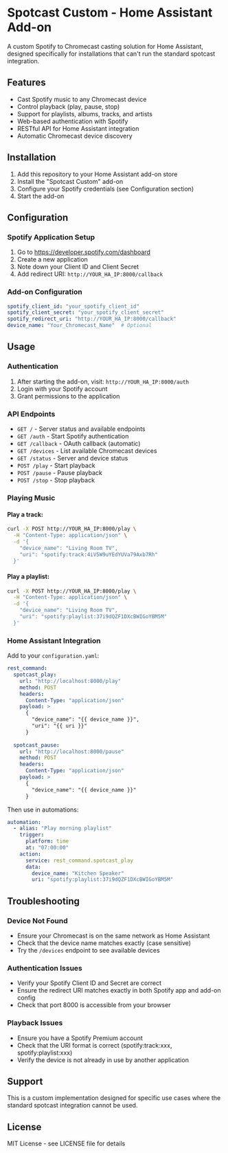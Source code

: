 # Spotcast Custom - Home Assistant Add-on

A custom Spotify to Chromecast casting solution for Home Assistant, designed specifically for installations that can't run the standard spotcast integration.

## Features

- Cast Spotify music to any Chromecast device
- Control playback (play, pause, stop)
- Support for playlists, albums, tracks, and artists
- Web-based authentication with Spotify
- RESTful API for Home Assistant integration
- Automatic Chromecast device discovery

## Installation

1. Add this repository to your Home Assistant add-on store
2. Install the "Spotcast Custom" add-on
3. Configure your Spotify credentials (see Configuration section)
4. Start the add-on

## Configuration

### Spotify Application Setup

1. Go to https://developer.spotify.com/dashboard
2. Create a new application
3. Note down your Client ID and Client Secret
4. Add redirect URI: `http://YOUR_HA_IP:8000/callback`

### Add-on Configuration

```yaml
spotify_client_id: "your_spotify_client_id"
spotify_client_secret: "your_spotify_client_secret"
spotify_redirect_uri: "http://YOUR_HA_IP:8000/callback"
device_name: "Your_Chromecast_Name"  # Optional
```

## Usage

### Authentication

1. After starting the add-on, visit: `http://YOUR_HA_IP:8000/auth`
2. Login with your Spotify account
3. Grant permissions to the application

### API Endpoints

- `GET /` - Server status and available endpoints
- `GET /auth` - Start Spotify authentication
- `GET /callback` - OAuth callback (automatic)
- `GET /devices` - List available Chromecast devices
- `GET /status` - Server and device status
- `POST /play` - Start playback
- `POST /pause` - Pause playback
- `POST /stop` - Stop playback

### Playing Music

#### Play a track:
```bash
curl -X POST http://YOUR_HA_IP:8000/play \
  -H "Content-Type: application/json" \
  -d '{
    "device_name": "Living Room TV",
    "uri": "spotify:track:4iV5W9uYEdYUVa79Axb7Rh"
  }'
```

#### Play a playlist:
```bash
curl -X POST http://YOUR_HA_IP:8000/play \
  -H "Content-Type: application/json" \
  -d '{
    "device_name": "Living Room TV", 
    "uri": "spotify:playlist:37i9dQZF1DXcBWIGoYBM5M"
  }'
```

### Home Assistant Integration

Add to your `configuration.yaml`:

```yaml
rest_command:
  spotcast_play:
    url: "http://localhost:8000/play"
    method: POST
    headers:
      Content-Type: "application/json"
    payload: >
      {
        "device_name": "{{ device_name }}",
        "uri": "{{ uri }}"
      }
  
  spotcast_pause:
    url: "http://localhost:8000/pause"
    method: POST
    headers:
      Content-Type: "application/json"
    payload: >
      {
        "device_name": "{{ device_name }}"
      }
```

Then use in automations:

```yaml
automation:
  - alias: "Play morning playlist"
    trigger:
      platform: time
      at: "07:00:00"
    action:
      service: rest_command.spotcast_play
      data:
        device_name: "Kitchen Speaker"
        uri: "spotify:playlist:37i9dQZF1DXcBWIGoYBM5M"
```

## Troubleshooting

### Device Not Found
- Ensure your Chromecast is on the same network as Home Assistant
- Check that the device name matches exactly (case sensitive)
- Try the `/devices` endpoint to see available devices

### Authentication Issues
- Verify your Spotify Client ID and Secret are correct
- Ensure the redirect URI matches exactly in both Spotify app and add-on config
- Check that port 8000 is accessible from your browser

### Playback Issues
- Ensure you have a Spotify Premium account
- Check that the URI format is correct (spotify:track:xxx, spotify:playlist:xxx)
- Verify the device is not already in use by another application

## Support

This is a custom implementation designed for specific use cases where the standard spotcast integration cannot be used. 

## License

MIT License - see LICENSE file for details